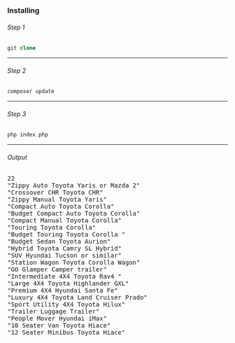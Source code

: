 ### Installing

###### Step 1
```php
git clone
```
<hr>

###### Step 2
```php
composer update
```
<hr>

###### Step 3
```php
php index.php
```
<hr>

###### Output
<pre>
22
"Zippy Auto Toyota Yaris or Mazda 2"
"Crossover CHR Toyota CHR"
"Zippy Manual Toyota Yaris"
"Compact Auto Toyota Corolla"
"Budget Compact Auto Toyota Corolla"
"Compact Manual Toyota Corolla"
"Touring Toyota Corolla"
"Budget Touring Toyota Corolla "
"Budget Sedan Toyota Aurion"
"Hybrid Toyota Camry SL Hybrid"
"SUV Hyundai Tucson or similar"
"Station Wagon Toyota Corolla Wagon"
"GO Glamper Camper trailer"
"Intermediate 4X4 Toyota Rav4 "
"Large 4X4 Toyota Highlander GXL"
"Premium 4X4 Hyundai Santa Fe"
"Luxury 4X4 Toyota Land Cruiser Prado"
"Sport Utility 4X4 Toyota Hilux"
"Trailer Luggage Trailer"
"People Mover Hyundai iMax"
"10 Seater Van Toyota Hiace"
"12 Seater Minibus Toyota Hiace"
</pre>
